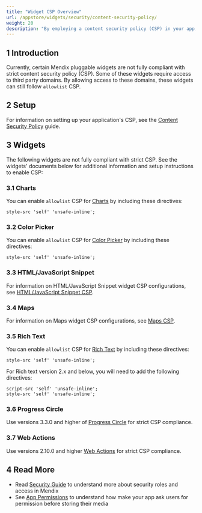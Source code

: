 ```yaml
---
title: "Widget CSP Overview"
url: /appstore/widgets/security/content-security-policy/
weight: 20
description: "By employing a content security policy (CSP) in your app, you can protect it from malicious content which might try to take advantage of the app's trusted web page context."
---
```


## 1 Introduction

Currently, certain Mendix pluggable widgets are not fully compliant with strict content security policy (CSP). Some of these widgets require access to third party domains. By allowing access to these domains, these widgets can still follow `allowlist` CSP.

## 2 Setup

For information on setting up your application's CSP, see the [Content Security Policy](/howto/security/csp/) guide.

## 3 Widgets

The following widgets are not fully compliant with strict CSP. See the widgets' documents below for additional information and setup instructions to enable CSP:

### 3.1 Charts

You can enable `allowlist` CSP for [Charts](/appstore/widgets/charts/) by including these directives:

```text
style-src 'self' 'unsafe-inline';
```

### 3.2 Color Picker

You can enable `allowlist` CSP for [Color Picker](/appstore/widgets/color-picker/) by including these directives:

```text
style-src 'self' 'unsafe-inline';
```

### 3.3 HTML/JavaScript Snippet

For information on HTML/JavaScript Snippet widget CSP configurations, see [HTML/JavaScript Snippet CSP](/appstore/widgets/security/content-security-policy/html-javascript-snippet-csp/).

### 3.4 Maps

For information on Maps widget CSP configurations, see [Maps CSP](/appstore/widgets/security/content-security-policy/maps-csp/).

### 3.5 Rich Text

You can enable `allowlist` CSP for [Rich Text](/appstore/widgets/rich-text/) by including these directives:

```text
style-src 'self' 'unsafe-inline';
```

For Rich text version 2.x and below, you will need to add the following directives:

```text
script-src 'self' 'unsafe-inline';
style-src 'self' 'unsafe-inline';
```

### 3.6 Progress Circle

Use versions 3.3.0 and higher of [Progress Circle](/appstore/widgets/progress-circle/) for strict CSP compliance.

### 3.7 Web Actions

Use versions 2.10.0 and higher [Web Actions](/appstore/modules/web-actions/) for strict CSP compliance.

## 4 Read More

* Read [Security Guide](/refguide/security/) to understand more about security roles and access in Mendix
* See [App Permissions](/refguide/mobile/using-mobile-capabilities/generic-permission-action/) to understand how make your app ask users for permission before storing their media

